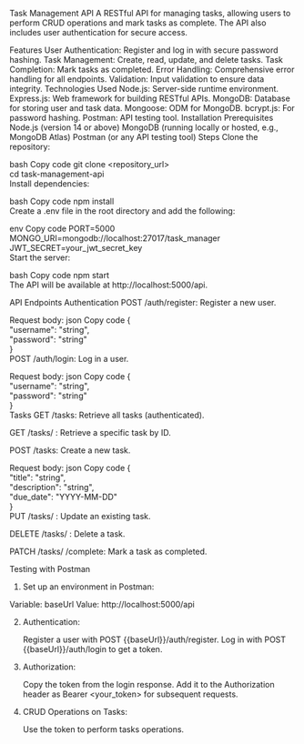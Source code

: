 Task Management API
A RESTful API for managing tasks, allowing users to perform CRUD operations and mark tasks as complete. The API also includes user authentication for secure access.

Features
User Authentication: Register and log in with secure password hashing.
Task Management: Create, read, update, and delete tasks.
Task Completion: Mark tasks as completed.
Error Handling: Comprehensive error handling for all endpoints.
Validation: Input validation to ensure data integrity.
Technologies Used
Node.js: Server-side runtime environment.
Express.js: Web framework for building RESTful APIs.
MongoDB: Database for storing user and task data.
Mongoose: ODM for MongoDB.
bcrypt.js: For password hashing.
Postman: API testing tool.
Installation
Prerequisites
Node.js (version 14 or above)
MongoDB (running locally or hosted, e.g., MongoDB Atlas)
Postman (or any API testing tool)
Steps
Clone the repository:

bash
Copy code
git clone <repository_url>  
cd task-management-api  
Install dependencies:

bash
Copy code
npm install  
Create a .env file in the root directory and add the following:

env
Copy code
PORT=5000  
MONGO_URI=mongodb://localhost:27017/task_manager  
JWT_SECRET=your_jwt_secret_key  
Start the server:

bash
Copy code
npm start  
The API will be available at http://localhost:5000/api.

API Endpoints
Authentication
POST /auth/register: Register a new user.

Request body:
json
Copy code
{  
  "username": "string",  
  "password": "string"  
}  
POST /auth/login: Log in a user.

Request body:
json
Copy code
{  
  "username": "string",  
  "password": "string"  
}  
Tasks
GET /tasks: Retrieve all tasks (authenticated).

GET /tasks/
: Retrieve a specific task by ID.

POST /tasks: Create a new task.

Request body:
json
Copy code
{  
  "title": "string",  
  "description": "string",  
  "due_date": "YYYY-MM-DD"  
}  
PUT /tasks/
: Update an existing task.

DELETE /tasks/
: Delete a task.

PATCH /tasks/
/complete: Mark a task as completed.

Testing with Postman

1) Set up an environment in Postman:

  Variable: baseUrl
  Value: http://localhost:5000/api

2) Authentication:

   Register a user with POST {{baseUrl}}/auth/register.
   Log in with POST {{baseUrl}}/auth/login to get a token.

3) Authorization:

   Copy the token from the login response.
   Add it to the Authorization header as Bearer <your_token> for subsequent requests.

4) CRUD Operations on Tasks:

    Use the token to perform tasks operations.
